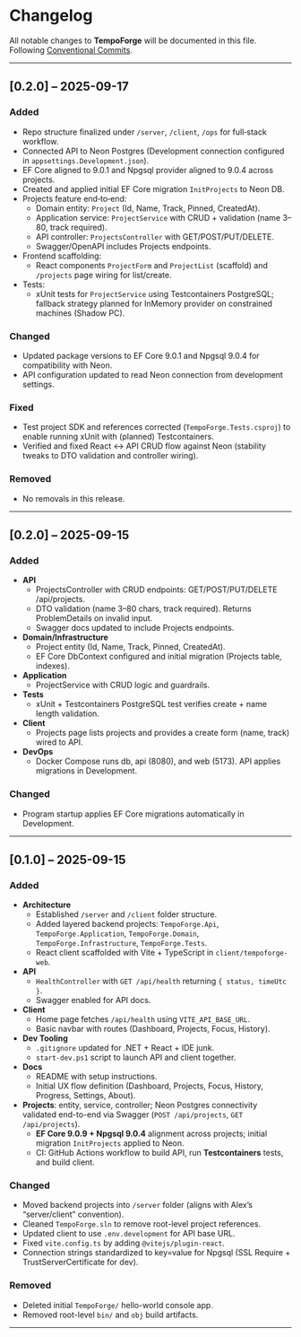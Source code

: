 ﻿# Changelog

All notable changes to **TempoForge** will be documented in this file.  
Following [Conventional Commits](https://www.conventionalcommits.org).

---

## [0.2.0] – 2025-09-17

### Added
- Repo structure finalized under `/server`, `/client`, `/ops` for full‑stack workflow.
- Connected API to Neon Postgres (Development connection configured in `appsettings.Development.json`).
- EF Core aligned to 9.0.1 and Npgsql provider aligned to 9.0.4 across projects.
- Created and applied initial EF Core migration `InitProjects` to Neon DB.
- Projects feature end‑to‑end:
  - Domain entity: `Project` (Id, Name, Track, Pinned, CreatedAt).
  - Application service: `ProjectService` with CRUD + validation (name 3–80, track required).
  - API controller: `ProjectsController` with GET/POST/PUT/DELETE.
  - Swagger/OpenAPI includes Projects endpoints.
- Frontend scaffolding:
  - React components `ProjectForm` and `ProjectList` (scaffold) and `/projects` page wiring for list/create.
- Tests:
  - xUnit tests for `ProjectService` using Testcontainers PostgreSQL; fallback strategy planned for InMemory provider on constrained machines (Shadow PC).

### Changed
- Updated package versions to EF Core 9.0.1 and Npgsql 9.0.4 for compatibility with Neon.
- API configuration updated to read Neon connection from development settings.

### Fixed
- Test project SDK and references corrected (`TempoForge.Tests.csproj`) to enable running xUnit with (planned) Testcontainers.
- Verified and fixed React ↔ API CRUD flow against Neon (stability tweaks to DTO validation and controller wiring).

### Removed
- No removals in this release.

---

## [0.2.0] – 2025-09-15

### Added
- **API**
  - ProjectsController with CRUD endpoints: GET/POST/PUT/DELETE /api/projects.
  - DTO validation (name 3–80 chars, track required). Returns ProblemDetails on invalid input.
  - Swagger docs updated to include Projects endpoints.
- **Domain/Infrastructure**
  - Project entity (Id, Name, Track, Pinned, CreatedAt).
  - EF Core DbContext configured and initial migration (Projects table, indexes).
- **Application**
  - ProjectService with CRUD logic and guardrails.
- **Tests**
  - xUnit + Testcontainers PostgreSQL test verifies create + name length validation.
- **Client**
  - Projects page lists projects and provides a create form (name, track) wired to API.
- **DevOps**
  - Docker Compose runs db, api (8080), and web (5173). API applies migrations in Development.

### Changed
- Program startup applies EF Core migrations automatically in Development.

---

## [0.1.0] – 2025-09-15

### Added
- **Architecture**
    - Established `/server` and `/client` folder structure.
    - Added layered backend projects: `TempoForge.Api`, `TempoForge.Application`, `TempoForge.Domain`, `TempoForge.Infrastructure`, `TempoForge.Tests`.
    - React client scaffolded with Vite + TypeScript in `client/tempoforge-web`.
- **API**
    - `HealthController` with `GET /api/health` returning `{ status, timeUtc }`.
    - Swagger enabled for API docs.
- **Client**
    - Home page fetches `/api/health` using `VITE_API_BASE_URL`.
    - Basic navbar with routes (Dashboard, Projects, Focus, History).
- **Dev Tooling**
    - `.gitignore` updated for .NET + React + IDE junk.
    - `start-dev.ps1` script to launch API and client together.
- **Docs**
    - README with setup instructions.
    - Initial UX flow definition (Dashboard, Projects, Focus, History, Progress, Settings, About).
- **Projects**: entity, service, controller; Neon Postgres connectivity validated end-to-end via Swagger (`POST /api/projects`, `GET /api/projects`).
    - **EF Core 9.0.9 + Npgsql 9.0.4** alignment across projects; initial migration `InitProjects` applied to Neon.
    - CI: GitHub Actions workflow to build API, run **Testcontainers** tests, and build client.

### Changed
- Moved backend projects into `/server` folder (aligns with Alex’s “server/client” convention).
- Cleaned `TempoForge.sln` to remove root-level project references.
- Updated client to use `.env.development` for API base URL.
- Fixed `vite.config.ts` by adding `@vitejs/plugin-react`.
- Connection strings standardized to key=value for Npgsql (SSL Require + TrustServerCertificate for dev).
  
### Removed
- Deleted initial `TempoForge/` hello-world console app.
- Removed root-level `bin/` and `obj` build artifacts.

---
